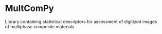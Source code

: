 # MultComPy
Library containing statistical descriptors for assessment of digitized images of multiphase composite materials
